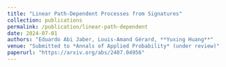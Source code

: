 ```yaml
---
title: "Linear Path-Dependent Processes from Signatures"
collection: publications
permalink: /publication/linear-path-dependent
date: 2024-07-01
authors: "Eduardo Abi Jaber, Louis-Amand Gérard, **Yuxing Huang**"
venue: "Submitted to *Annals of Applied Probability* (under review)"
paperurl: "https://arxiv.org/abs/2407.04956"
---
```

